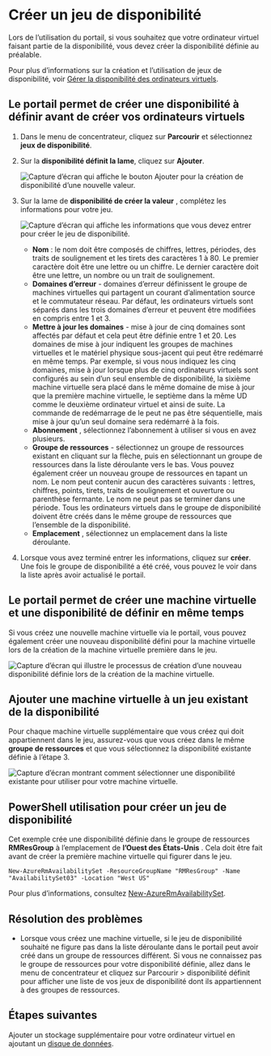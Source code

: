 <properties
    pageTitle="Créer un jeu de disponibilité de machine virtuelle | Microsoft Azure"
    description="Apprenez à créer une disponibilité pour vos ordinateurs virtuels à l’aide d’Azure portal ou PowerShell en utilisant le modèle de déploiement du Gestionnaire de ressources."
    keywords="ensemble de disponibilité"
    services="virtual-machines-windows"
    documentationCenter=""
    authors="cynthn"
    manager="timlt"
    editor=""
    tags="azure-resource-manager"/>
<tags
    ms.service="virtual-machines-windows"
    ms.workload="infrastructure-services"
    ms.tgt_pltfrm="vm-windows"
    ms.devlang="na"
    ms.topic="article"
    ms.date="09/27/2016"
    ms.author="cynthn"/>


# <a name="create-an-availability-set"></a>Créer un jeu de disponibilité 

Lors de l’utilisation du portail, si vous souhaitez que votre ordinateur virtuel faisant partie de la disponibilité, vous devez créer la disponibilité définie au préalable.

Pour plus d’informations sur la création et l’utilisation de jeux de disponibilité, voir [Gérer la disponibilité des ordinateurs virtuels](virtual-machines-windows-manage-availability.md).


## <a name="use-the-portal-to-create-an-availability-set-before-creating-your-vms"></a>Le portail permet de créer une disponibilité à définir avant de créer vos ordinateurs virtuels

1. Dans le menu de concentrateur, cliquez sur **Parcourir** et sélectionnez **jeux de disponibilité**.

2. Sur la **disponibilité définit la lame**, cliquez sur **Ajouter**.

    ![Capture d’écran qui affiche le bouton Ajouter pour la création de disponibilité d’une nouvelle valeur.](./media/virtual-machines-windows-create-availability-set/add-availability-set.png)

3. Sur la lame de **disponibilité de créer la valeur** , complétez les informations pour votre jeu.

    ![Capture d’écran qui affiche les informations que vous devez entrer pour créer le jeu de disponibilité.](./media/virtual-machines-windows-create-availability-set/create-availability-set.png)

    - **Nom** : le nom doit être composés de chiffres, lettres, périodes, des traits de soulignement et les tirets des caractères 1 à 80. Le premier caractère doit être une lettre ou un chiffre. Le dernier caractère doit être une lettre, un nombre ou un trait de soulignement.
    - **Domaines d’erreur** - domaines d’erreur définissent le groupe de machines virtuelles qui partagent un courant d’alimentation source et le commutateur réseau. Par défaut, les ordinateurs virtuels sont séparés dans les trois domaines d’erreur et peuvent être modifiées en compris entre 1 et 3.
    - **Mettre à jour les domaines** - mise à jour de cinq domaines sont affectés par défaut et cela peut être définie entre 1 et 20. Les domaines de mise à jour indiquent les groupes de machines virtuelles et le matériel physique sous-jacent qui peut être redémarré en même temps. Par exemple, si vous nous indiquez les cinq domaines, mise à jour lorsque plus de cinq ordinateurs virtuels sont configurés au sein d’un seul ensemble de disponibilité, la sixième machine virtuelle sera placé dans le même domaine de mise à jour que la première machine virtuelle, le septième dans la même UD comme le deuxième ordinateur virtuel et ainsi de suite. La commande de redémarrage de le peut ne pas être séquentielle, mais mise à jour qu’un seul domaine sera redémarré à la fois.
    - **Abonnement** , sélectionnez l’abonnement à utiliser si vous en avez plusieurs.
    - **Groupe de ressources** - sélectionnez un groupe de ressources existant en cliquant sur la flèche, puis en sélectionnant un groupe de ressources dans la liste déroulante vers le bas. Vous pouvez également créer un nouveau groupe de ressources en tapant un nom. Le nom peut contenir aucun des caractères suivants : lettres, chiffres, points, tirets, traits de soulignement et ouverture ou parenthèse fermante. Le nom ne peut pas se terminer dans une période. Tous les ordinateurs virtuels dans le groupe de disponibilité doivent être créés dans le même groupe de ressources que l’ensemble de la disponibilité.
    - **Emplacement** , sélectionnez un emplacement dans la liste déroulante.

4. Lorsque vous avez terminé entrer les informations, cliquez sur **créer**. Une fois le groupe de disponibilité a été créé, vous pouvez le voir dans la liste après avoir actualisé le portail.

## <a name="use-the-portal-to-create-a-virtual-machine-and-an-availability-set-at-the-same-time"></a>Le portail permet de créer une machine virtuelle et une disponibilité de définir en même temps

Si vous créez une nouvelle machine virtuelle via le portail, vous pouvez également créer une nouveau disponibilité défini pour la machine virtuelle lors de la création de la machine virtuelle première dans le jeu.

![Capture d’écran qui illustre le processus de création d’une nouveau disponibilité définie lors de la création de la machine virtuelle.](./media/virtual-machines-windows-create-availability-set/new-vm-avail-set.png)


## <a name="add-a-new-vm-to-an-existing-availability-set"></a>Ajouter une machine virtuelle à un jeu existant de la disponibilité

Pour chaque machine virtuelle supplémentaire que vous créez qui doit appartiennent dans le jeu, assurez-vous que vous créez dans le même **groupe de ressources** et que vous sélectionnez la disponibilité existante définie à l’étape 3. 

![Capture d’écran montrant comment sélectionner une disponibilité existante pour utiliser pour votre machine virtuelle.](./media/virtual-machines-windows-create-availability-set/add-vm-to-set.png)



## <a name="use-powershell-to-create-an-availability-set"></a>PowerShell utilisation pour créer un jeu de disponibilité

Cet exemple crée une disponibilité définie dans le groupe de ressources **RMResGroup** à l’emplacement de **l’Ouest des États-Unis** . Cela doit être fait avant de créer la première machine virtuelle qui figurer dans le jeu.

    New-AzureRmAvailabilitySet -ResourceGroupName "RMResGroup" -Name "AvailabilitySet03" -Location "West US"
    
Pour plus d’informations, consultez [New-AzureRmAvailabilitySet](https://msdn.microsoft.com/library/mt619453.aspx).


## <a name="troubleshooting"></a>Résolution des problèmes

- Lorsque vous créez une machine virtuelle, si le jeu de disponibilité souhaité ne figure pas dans la liste déroulante dans le portail peut avoir créé dans un groupe de ressources différent. Si vous ne connaissez pas le groupe de ressources pour votre disponibilité définie, allez dans le menu de concentrateur et cliquez sur Parcourir > disponibilité définit pour afficher une liste de vos jeux de disponibilité dont ils appartiennent à des groupes de ressources.


## <a name="next-steps"></a>Étapes suivantes

Ajouter un stockage supplémentaire pour votre ordinateur virtuel en ajoutant un [disque de données](virtual-machines-windows-attach-disk-portal.md).
